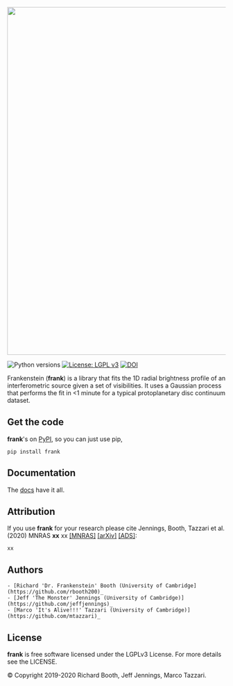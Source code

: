 <p align="center">
  <img width = "800" src="https://github.com/discsim/frank/blob/docs_and_runner_jj/docs/images/day_off.png?raw=true"/>
</p>

![Python versions](https://img.shields.io/badge/python-3.7-%20%230078BC)
[![License: LGPL v3](https://img.shields.io/badge/License-LGPL%20v3-blue.svg)](https://www.gnu.org/licenses/lgpl-3.0)
[![DOI]()]()

Frankenstein (**frank**) is a library that fits the 1D radial brightness profile of an interferometric source given a set of visibilities. It uses a Gaussian process that performs the fit in <1 minute for a typical protoplanetary disc continuum dataset.

Get the code
------------
**frank**'s on [PyPI](https://pypi.org/project/frank), so you can just use pip,
```
pip install frank
```


Documentation
-------------
The [docs](https://discsim.github.io/frank/) have it all.

Attribution
-----------
If you use **frank** for your research please cite Jennings, Booth, Tazzari et al. (2020) MNRAS **xx** xx [[MNRAS]](xx) [[arXiv]](xx) [[ADS]](xx):
```
xx
```

Authors
-------
    - [Richard 'Dr. Frankenstein' Booth (University of Cambridge](https://github.com/rbooth200)_
    - [Jeff 'The Monster' Jennings (University of Cambridge)](https://github.com/jeffjennings)_
    - [Marco 'It's Alive!!!' Tazzari (University of Cambridge)](https://github.com/mtazzari)_

License
-------
**frank** is free software licensed under the LGPLv3 License. For more details see the LICENSE.

© Copyright 2019-2020 Richard Booth, Jeff Jennings, Marco Tazzari.
